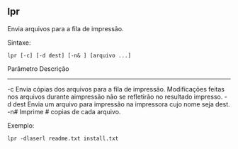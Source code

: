 ## lpr

Envia arquivos para a fila de impressão.

Sintaxe: 

	lpr [-c] [-d dest] [-n& ] [arquivo ...]

Parâmetro Descrição
--------- ---------
-c        Envia cópias dos arquivos para a fila de impressão.
          Modificações feitas nos arquivos durante aimpressão
          não se refletirão no resultado impresso.
-d dest   Envia um arquivo para impressão na impressora
          cujo nome seja dest.
-n#       Imprime # copias de cada arquivo.

Exemplo:

	lpr -dlaserl readme.txt install.txt

